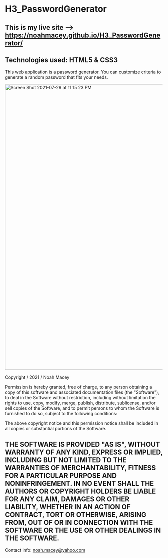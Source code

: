# H3_PasswordGenerator
This is my live site --> https://noahmacey.github.io/H3_PasswordGenerator/
-------------------------------------------------------------------------------------------------------------------------------------------------------------------
Technologies used: HTML5 & CSS3  
-------------------------------------------------------------------------------------------------------------------------------------------------------------------
This web application is a password generator. You can customize criteria to generate a random password that fits your needs.

<img width="912" alt="Screen Shot 2021-07-29 at 11 15 23 PM" src="https://user-images.githubusercontent.com/84681054/127594655-45342e74-a362-405a-aa8a-06a02955eef6.png">

Copyright / 2021 / Noah Macey  

Permission is hereby granted, free of charge, to any person obtaining a copy of this software and associated documentation files (the "Software"), to deal in the Software without restriction, including without limitation the rights to use, copy, modify, merge, publish, distribute, sublicense, and/or sell copies of the Software, and to permit persons to whom the Software is furnished to do so, subject to the following conditions:

The above copyright notice and this permission notice shall be included in all copies or substantial portions of the Software.

THE SOFTWARE IS PROVIDED "AS IS", WITHOUT WARRANTY OF ANY KIND, EXPRESS OR IMPLIED, INCLUDING BUT NOT LIMITED TO THE WARRANTIES OF MERCHANTABILITY, FITNESS FOR A PARTICULAR PURPOSE AND NONINFRINGEMENT. IN NO EVENT SHALL THE AUTHORS OR COPYRIGHT HOLDERS BE LIABLE FOR ANY CLAIM, DAMAGES OR OTHER LIABILITY, WHETHER IN AN ACTION OF CONTRACT, TORT OR OTHERWISE, ARISING FROM, OUT OF OR IN CONNECTION WITH THE SOFTWARE OR THE USE OR OTHER DEALINGS IN THE SOFTWARE.
-------------------------------------------------------------------------------------------------------------------------------------------------------------------
Contact info: noah.macey@yahoo.com
